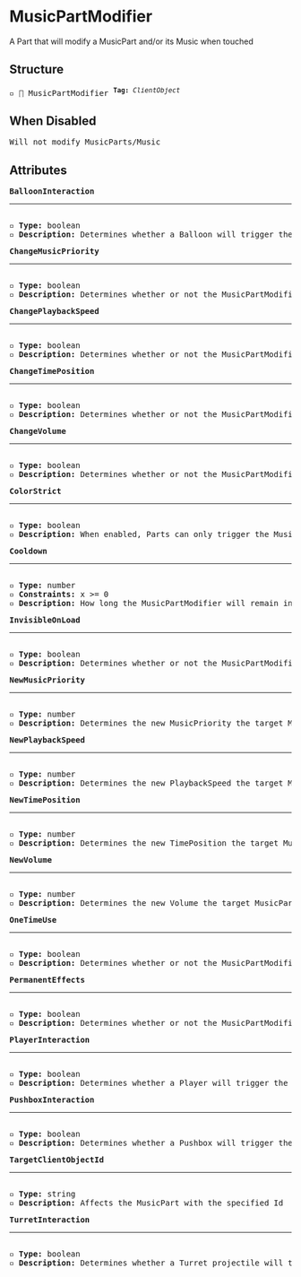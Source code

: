 # MusicPartModifier

A Part that will modify a MusicPart and/or its Music when touched

## Structure
<pre>
▫️ 🔲 MusicPartModifier <sup><b>Tag:</b> <i>ClientObject</i></sup>
</pre>

## When Disabled
<pre>
Will not modify MusicParts/Music
</pre>

## Attributes
<pre>
<b>BalloonInteraction</b>  
<hr>
▫️ <b>Type:</b> boolean  
▫️ <b>Description:</b> Determines whether a Balloon will trigger the MusicPartModifier 
</pre>

<pre>
<b>ChangeMusicPriority</b>  
<hr>
▫️ <b>Type:</b> boolean  
▫️ <b>Description:</b> Determines whether or not the MusicPartModifier should modify the target MusicPart's MusicPriority attribute
</pre>

<pre>
<b>ChangePlaybackSpeed</b>  
<hr>
▫️ <b>Type:</b> boolean  
▫️ <b>Description:</b> Determines whether or not the MusicPartModifier should modify the target MusicPart's Music's PlaybackSpeed
</pre>

<pre>
<b>ChangeTimePosition</b>  
<hr>
▫️ <b>Type:</b> boolean  
▫️ <b>Description:</b> Determines whether or not the MusicPartModifier should modify the target MusicPart's Music's TimePosition
</pre>

<pre>
<b>ChangeVolume</b>  
<hr>
▫️ <b>Type:</b> boolean  
▫️ <b>Description:</b> Determines whether or not the MusicPartModifier should modify the target MusicPart's Music's Volume
</pre>

<pre>
<b>ColorStrict</b>  
<hr>
▫️ <b>Type:</b> boolean  
▫️ <b>Description:</b> When enabled, Parts can only trigger the MusicPartModifier when they match the color of the MusicPartModifier. However, Parts that belong to the player are exempt from this rule 
</pre>

<pre>
<b>Cooldown</b>  
<hr>
▫️ <b>Type:</b> number  
▫️ <b>Constraints:</b> x >= 0  
▫️ <b>Description:</b> How long the MusicPartModifier will remain inactive after being activated
</pre>

<pre>
<b>InvisibleOnLoad</b>  
<hr>
▫️ <b>Type:</b> boolean  
▫️ <b>Description:</b> Determines whether or not the MusicPartModifier should be invisible when the Tower loads
</pre>

<pre>
<b>NewMusicPriority</b>  
<hr>
▫️ <b>Type:</b> number   
▫️ <b>Description:</b> Determines the new MusicPriority the target MusicPart will take
</pre>

<pre>
<b>NewPlaybackSpeed</b>  
<hr>
▫️ <b>Type:</b> number   
▫️ <b>Description:</b> Determines the new PlaybackSpeed the target MusicPart's Music will take
</pre>

<pre>
<b>NewTimePosition</b>  
<hr>
▫️ <b>Type:</b> number   
▫️ <b>Description:</b> Determines the new TimePosition the target MusicPart's Music will take
</pre>

<pre>
<b>NewVolume</b>  
<hr>
▫️ <b>Type:</b> number   
▫️ <b>Description:</b> Determines the new Volume the target MusicPart's Music will take
</pre>

<pre>
<b>OneTimeUse</b>  
<hr>
▫️ <b>Type:</b> boolean  
▫️ <b>Description:</b> Determines whether or not the MusicPartModifier should only work once
</pre>

<pre>
<b>PermanentEffects</b>  
<hr>
▫️ <b>Type:</b> boolean  
▫️ <b>Description:</b> Determines whether or not the MusicPartModifier's effects should be permanent
</pre>

<pre>
<b>PlayerInteraction</b>  
<hr>
▫️ <b>Type:</b> boolean  
▫️ <b>Description:</b> Determines whether a Player will trigger the MusicPartModifier  
</pre>

<pre>
<b>PushboxInteraction</b>  
<hr>
▫️ <b>Type:</b> boolean  
▫️ <b>Description:</b> Determines whether a Pushbox will trigger the MusicPartModifier  
</pre>

<pre>
<b>TargetClientObjectId</b>  
<hr>
▫️ <b>Type:</b> string  
▫️ <b>Description:</b> Affects the MusicPart with the specified Id
</pre>

<pre>
<b>TurretInteraction</b>  
<hr>
▫️ <b>Type:</b> boolean  
▫️ <b>Description:</b> Determines whether a Turret projectile will trigger the MusicPartModifier  
</pre>
